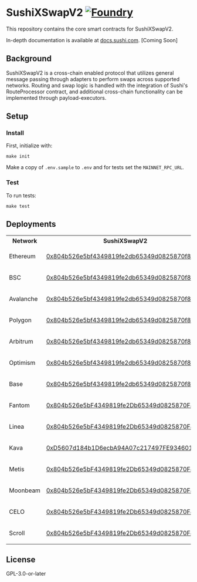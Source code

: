 # SushiXSwapV2 [![Foundry][foundry-badge]][foundry]

[foundry]: https://getfoundry.sh
[foundry-badge]: https://img.shields.io/badge/Built%20with-Foundry-FFDB1C.svg

This repository contains the core smart contracts for SushiXSwapV2.

In-depth documentation is available at [docs.sushi.com](https://docs.sushi.com). [Coming Soon]

## Background

SushiXSwapV2 is a cross-chain enabled protocol that utilizes general message passing through adapters to perform swaps across supported networks. Routing and swap logic is handled with the integration of Sushi's RouteProcessor contract, and additional cross-chain functionality can be implemented through payload-executors.

## Setup

### Install

First, initialize with:

```shell
make init
```

Make a copy of `.env.sample` to `.env` and for tests set the `MAINNET_RPC_URL`.

### Test

To run tests:

```shell
make test
```

## Deployments

<table>
<tr>
<th>Network</th>
<th>SushiXSwapV2</th>
<th>StargateAdapter</th>
<th>SquidAdapter</th>
</tr>
<tr>
<td>Ethereum</td>
<td>

[0x804b526e5bf4349819fe2db65349d0825870f8ee](https://etherscan.io/address/0x804b526e5bf4349819fe2db65349d0825870f8ee)
</td><td>

[0xA62eC622DbA415Aa94110739B1f951B1202Cf322](https://etherscan.io/address/0xA62eC622DbA415Aa94110739B1f951B1202Cf322)
</td><td>

[0xFF51a7C624Eb866917102707F3dA8bFb99Db8692](https://etherscan.io/address/0xFF51a7C624Eb866917102707F3dA8bFb99Db8692)
</td></tr>
<tr>
<td>BSC</td>
<td>

[0x804b526e5bf4349819fe2db65349d0825870f8ee](https://bscscan.com/address/0x804b526e5bf4349819fe2db65349d0825870f8ee)
</td><td>

[0x5AbEdAc449A8301467c3e124B98e7151641F1e56](https://bscscan.com/address/0x5AbEdAc449A8301467c3e124B98e7151641F1e56)
</td><td>

[0xbF3B71decBCEFABB3210B9D8f18eC22e0556f5F0](https://bscscan.com/address/0xbF3B71decBCEFABB3210B9D8f18eC22e0556f5F0)
</td></tr>
<tr>
<td>Avalanche</td>
<td>

[0x804b526e5bf4349819fe2db65349d0825870f8ee](https://snowtrace.io/address/0x804b526e5bf4349819fe2db65349d0825870f8ee)
</td><td>

[0x5AbEdAc449A8301467c3e124B98e7151641F1e56](https://snowtrace.io/address/0x5AbEdAc449A8301467c3e124B98e7151641F1e56)
</td><td>

[0xbF3B71decBCEFABB3210B9D8f18eC22e0556f5F0](https://snowtrace.io/address/0xbF3B71decBCEFABB3210B9D8f18eC22e0556f5F0)
</td></tr>
<tr>
<td>Polygon</td>
<td>

[0x804b526e5bf4349819fe2db65349d0825870f8ee](https://polygonscan.com/address/0x804b526e5bf4349819fe2db65349d0825870f8ee)
</td><td>

[0xD408a20f1213286fB3158a2bfBf5bFfAca8bF269](https://polygonscan.com/address/0xD408a20f1213286fB3158a2bfBf5bFfAca8bF269)
</td><td>

[0x1B4eb3e90dA47ff898d2cda40B5750721886E850](https://polygonscan.com/address/0x1B4eb3e90dA47ff898d2cda40B5750721886E850)
</td></tr>
<tr>
<td>Arbitrum</td>
<td>

[0x804b526e5bf4349819fe2db65349d0825870f8ee](https://arbiscan.io/address/0x804b526e5bf4349819fe2db65349d0825870f8ee)
</td><td>

[0x5AbEdAc449A8301467c3e124B98e7151641F1e56](https://arbiscan.io/address/0x5AbEdAc449A8301467c3e124B98e7151641F1e56)
</td><td>

[0x454714482cA38fBBcE7fC76D96Ba1CE2028A4fF6](https://arbiscan.io/address/0x454714482cA38fBBcE7fC76D96Ba1CE2028A4fF6)
</td></tr>
<tr>
<td>Optimism</td>
<td>

[0x804b526e5bf4349819fe2db65349d0825870f8ee](https://optimistic.etherscan.io/address/0x804b526e5bf4349819fe2db65349d0825870f8ee)
</td><td>

[0x5AbEdAc449A8301467c3e124B98e7151641F1e56](https://optimistic.etherscan.io/address/0x5AbEdAc449A8301467c3e124B98e7151641F1e56)
</td><td>

[0xbF3B71decBCEFABB3210B9D8f18eC22e0556f5F0](https://optimistic.etherscan.io/address/0xbF3B71decBCEFABB3210B9D8f18eC22e0556f5F0)
</td></tr>
<tr>
<td>Base</td>
<td>

[0x804b526e5bf4349819fe2db65349d0825870f8ee](https://basescan.org/address/0x804b526e5bf4349819fe2db65349d0825870f8ee)
</td><td>

[0xA62eC622DbA415Aa94110739B1f951B1202Cf322](https://basescan.org/address/0xA62eC622DbA415Aa94110739B1f951B1202Cf322)
</td><td>

[0xFF51a7C624Eb866917102707F3dA8bFb99Db8692](https://basescan.org/address/0xFF51a7C624Eb866917102707F3dA8bFb99Db8692)
</td></tr>
<tr>
<td>Fantom</td>
<td>

[0x804b526e5bF4349819fe2Db65349d0825870F8Ee](https://ftmscan.com/address/0x804b526e5bf4349819fe2db65349d0825870f8ee)
</td><td>

[0x580ED43F3BBa06555785C81c2957efCCa71f7483](https://ftmscan.com/address/0x580ED43F3BBa06555785C81c2957efCCa71f7483)
</td><td>

[0x454714482cA38fBBcE7fC76D96Ba1CE2028A4fF6](https://ftmscan.com/address/0x454714482cA38fBBcE7fC76D96Ba1CE2028A4fF6)
</td></tr>
<tr>
<td>Linea</td>
<td>

[0x804b526e5bF4349819fe2Db65349d0825870F8Ee](https://lineascan.build/address/0x804b526e5bf4349819fe2db65349d0825870f8ee)
</td><td>

[0xFF51a7C624Eb866917102707F3dA8bFb99Db8692](https://lineascan.build/address/0xFF51a7C624Eb866917102707F3dA8bFb99Db8692)
</td><td>

[0xbF3B71decBCEFABB3210B9D8f18eC22e0556f5F0](https://lineascan.build/address/0xbF3B71decBCEFABB3210B9D8f18eC22e0556f5F0)
</td></tr>
<tr>
<td>Kava</td>
<td>

[0xD5607d184b1D6ecbA94A07c217497FE9346010D9](https://kavascan.com/address/0xD5607d184b1D6ecbA94A07c217497FE9346010D9)
</td><td>

[0x03C89088CAA17D88fc9d71243EAe211f0Dc8f590](https://kavascan.com/address/0x03C89088CAA17D88fc9d71243EAe211f0Dc8f590)
</td><td>

[0xEfb2b93B2a039A227459AAD0572a019Aba8eA69d](https://kavascan.com/address/0xEfb2b93B2a039A227459AAD0572a019Aba8eA69d)
</td></tr>
<tr>
<td>Metis</td>
<td>

[0x804b526e5bF4349819fe2Db65349d0825870F8Ee](https://andromeda-explorer.metis.io/address/0x804b526e5bF4349819fe2Db65349d0825870F8Ee)
</td><td>

[0x1719DEf1BF8422a777f2442bcE704AC4Fb20c7f0](https://andromeda-explorer.metis.io/address/0x1719DEf1BF8422a777f2442bcE704AC4Fb20c7f0)
</td><td>
</td></tr>
<tr>
<td>Moonbeam</td>
<td>

[0x804b526e5bF4349819fe2Db65349d0825870F8Ee](https://moonscan.io/address/0x804b526e5bf4349819fe2db65349d0825870f8ee)
</td><td>
</td><td>

[0x02a480a258361c9Bc3eaacBd6473364C67adCD3a](https://moonscan.io/address/0x02a480a258361c9Bc3eaacBd6473364C67adCD3a)
</td></tr>
<tr>
<td>CELO</td>
<td>

[0x804b526e5bF4349819fe2Db65349d0825870F8Ee](https://celoscan.io/address/0x804b526e5bF4349819fe2Db65349d0825870F8Ee)
</td><td>
</td><td>

[0x02a480a258361c9Bc3eaacBd6473364C67adCD3a](https://celoscan.io/address/0x02a480a258361c9Bc3eaacBd6473364C67adCD3a)
</td></tr>
<tr>
<td>Scroll</td>
<td>

[0x804b526e5bF4349819fe2Db65349d0825870F8Ee](https://scrollscan.com/address/0x804b526e5bF4349819fe2Db65349d0825870F8Ee)
</td><td>
</td><td>

[0x02a480a258361c9Bc3eaacBd6473364C67adCD3a](https://scrollscan.com/address/0x02a480a258361c9Bc3eaacBd6473364C67adCD3a)
</td></tr>
</table>


## License

GPL-3.0-or-later
